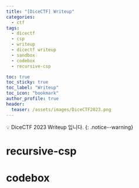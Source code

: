 ```yaml
---
title: "[DiceCTF] Writeup"
categories:
  - ctf
tags:
  - dicectf
  - csp
  - writeup
  - dicectf writeup
  - sandbox
  - codebox
  - recursive-csp

toc: true
toc_sticky: true
toc_label: "Writeup"
toc_icon: "bookmark"
author_profile: true
header:
  teaser: /assets/images/DiceCTF2023.png
---
```


💡 DiceCTF 2023 Writeup 입니다.
{: .notice--warning}

# recursive-csp


# codebox

